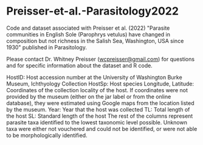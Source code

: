 # Preisser-et-al.-Parasitology2022
Code and dataset associated with Preisser et al. (2022) "Parasite communities in English Sole (Parophrys vetulus) have changed in composition but not richness in the Salish Sea, Washington, USA since 1930" published in Parasitology.

Please contact Dr. Whitney Preisser (wcpreisser@gmail.com) for questions and for specific information about the dataset and R code.


HostID: Host accession number at the University of Washington Burke Museum, Ichthyology Collection
HostSp: Host species
Longitude, Latitude: Coordinates of the collection locality of the host. If coordinates were not provided by the museum (either on the jar label or from the online database), they were estimated using Google maps from the location listed by the museum.
Year: Year that the host was collected
TL: Total length of the host
SL: Standard length of the host
The rest of the columns represent parasite taxa identified to the lowest taxonomic level possible. Unknown taxa were either not vouchered and could not be identified, or were not able to be morphologically identified.
